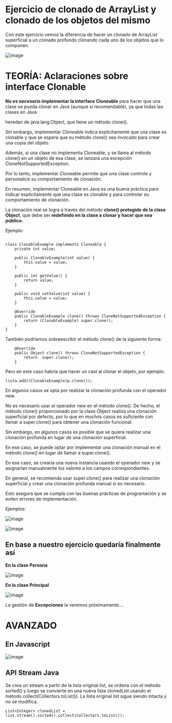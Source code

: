 # Ejercicio de clonado de ArrayList y clonado de los objetos del mismo

Con este ejercicio vemos la diferencia de hacer un clonado de ArrayList superficial a un clonado profundo clonando cada uno de los objetos que lo componen.

![image](https://user-images.githubusercontent.com/91023374/217520139-4fcccc2d-ebb6-45bd-9b02-3bac8c658209.png)


# TEORÍA: Aclaraciones sobre interface Clonable

**No es necesario implementar la interface Cloneable** para hacer que una clase se pueda clonar en Java (aunque sí recomendable),  ya que todas las clases en Java 

heredan de java.lang.Object, que tiene un método clone(). 

Sin embargo, implementar Cloneable indica explícitamente que una clase es clonable y que se espera que su método clone() sea invocado para crear una copia del objeto.


Además, si una clase no implementa Cloneable, y se llama al método clone() en un objeto de esa clase, se lanzará una excepción CloneNotSupportedException. 

Por lo tanto, implementar Cloneable permite que una clase controle y personalice su comportamiento de clonación.

En resumen, implementar Cloneable en Java es una buena práctica para indicar explícitamente que una clase es clonable y para controlar su comportamiento de clonación.

La clonación real se logra a través del método **clone() protegido de la clase Object**, que debe ser **redefinido en la clase a clonar y hacer que sea público.**

Ejemplo:

```

class ClonableExample implements Cloneable {
    private int value;

    public ClonableExample(int value) {
        this.value = value;
    }

    public int getValue() {
        return value;
    }

    public void setValue(int value) {
        this.value = value;
    }

    @Override
    public ClonableExample clone() throws CloneNotSupportedException {
        return (ClonableExample) super.clone();
    }
}

```

También podríamos sobreescribir el método clone() de la siguiente forma:

```
    @Override
    public Object clone() throws CloneNotSupportedException {
        return  super.clone();
    }
```

Pero en este caso habría que hacer un cast al clonar el objeto, por ejemplo:

```
lista.add((ClonableExample)p.clone());

```

En algunos casos se opta por realizar la clonación profunda con el operador new.

No es necesario usar el operador new en el método clone(). De hecho, el método clone() proporcionado por la clase Object realiza una clonación superficial por defecto, por lo que en muchos casos es suficiente con llamar a super.clone() para obtener una clonación funcional.

Sin embargo, en algunos casos es posible que se quiera realizar una clonación profunda en lugar de una clonación superficial.

En ese caso, se puede optar por implementar una clonación manual en el método clone() en lugar de llamar a super.clone(). 

En ese caso, se crearía una nueva instancia usando el operador new y se asignarían manualmente los valores a los campos correspondientes.

En general, se recomienda usar super.clone() para realizar una clonación superficial y crear una clonación profunda manual si es necesario. 

Esto asegura que se cumpla con las buenas prácticas de programación y se eviten errores de implementación.

Ejemplos:

![image](https://user-images.githubusercontent.com/91023374/217517923-995b3794-a695-454a-a310-bad5ba36ad75.png)


![image](https://user-images.githubusercontent.com/91023374/217517996-1d82e9d8-664a-4a03-89dc-5910b8dc2cb6.png)



## En base a nuestro ejercicio quedaría finalmente así

**En la clase Persona**

![image](https://user-images.githubusercontent.com/91023374/217518781-c92d8b1b-688e-4ac9-8898-bd00c0f3e5b5.png)

**En la clase Principal**

![image](https://user-images.githubusercontent.com/91023374/217518938-7dbb2aed-6f8a-4158-868e-d30a67dadd7a.png)


La gestión de **Excepciones** la veremos próximamente....


# AVANZADO

## En Javascript

![image](https://user-images.githubusercontent.com/91023374/217523779-96d51f69-c238-4cd9-ad3c-1964b9198dd5.png)


## API Stream Java

Se crea un stream a partir de la lista original list, se ordena con el método sorted() y luego se convierte en una nueva lista clonedList usando el método collect(Collectors.toList()). La lista original list sigue siendo intacta y no se modifica.

```
List<Integer> clonedList = list.stream().sorted().collect(Collectors.toList());
```











